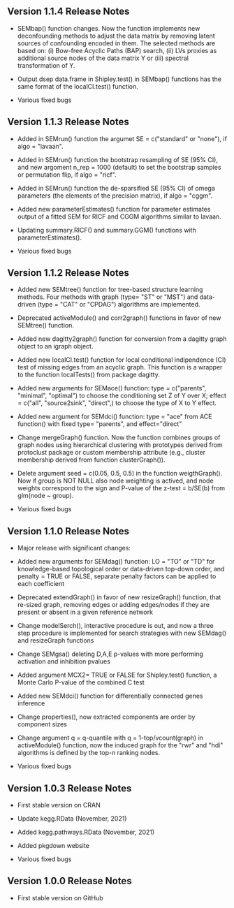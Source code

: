 ## Version 1.1.4 Release Notes

* SEMbap() function changes. Now the function implements new deconfounding
methods to adjust the data matrix by removing latent sources of confounding
encoded in them. The selected methods are based on: (i) Bow-free Acyclic 
Paths (BAP) search, (ii) LVs proxies as additional source nodes of
the data matrix Y or (iii) spectral transformation of Y.

* Output dsep data.frame in Shipley.test() in SEMbap() functions 
has the same format of the localCI.test() function.

* Various fixed bugs

## Version 1.1.3 Release Notes

* Added in SEMrun() function the argumet SE = c("standard" or "none"), if
algo = "lavaan".

* Added in SEMrun() function the bootstrap resampling of SE (95% CI), and
new argoment n_rep = 1000 (default) to set the bootstrap samples or permutation
flip, if algo = "ricf".

* Added in SEMrun() function the de-sparsified SE (95% CI) of omega parameters 
(the elements of the precision matrix), if algo = "cggm".

* Added new parameterEstimates() function for parameter estimates output
of a fitted SEM for RICF and CGGM algorithms similar to lavaan.

* Updating summary.RICF() and summary.GGM() functions with parameterEstimates().

* Various fixed bugs

## Version 1.1.2 Release Notes

* Added new SEMtree() function for tree-based structure learning methods.
Four methods with graph (type= "ST" or "MST") and data-driven (type = "CAT"
or "CPDAG") algorithms are implemented.

* Deprecated activeModule() and corr2graph() functions in favor of new SEMtree()
function. 

* Added new dagitty2graph() function for conversion from a dagitty graph object
to an igraph object.

* Added new localCI.test() function for local conditional indipendence (CI)
test of missing edges from an acyclic graph. This function is a wrapper to
the function localTests() from package dagitty. 

* Added new arguments for SEMace() function: type = c("parents", "minimal",
"optimal") to choose the conditioning set Z of Y over X; effect = c("all",
"source2sink", "direct",) to choose the type of X to Y effect. 

* Added new argument for SEMdci() function: type = "ace" from ACE function()
with fixed type= "parents", and effect="direct"

* Change mergeGraph() function. Now the function combines groups of graph
nodes using hierarchical clustering with prototypes derived from protoclust
package or custom membership attribute (e.g., cluster membership derived from
function clusterGraph()).  

* Delete argument seed = c(0.05, 0.5, 0.5) in the function weigthGraph(). Now
if group is NOT NULL also node weighting is actived, and node weights correspond
to the sign and P-value of the z-test = b/SE(b) from glm(node ~ group).

* Various fixed bugs

## Version 1.1.0 Release Notes

* Major release with significant changes:

* Added new arguments for SEMdag() function: LO = "TO" or "TD" for knowledge-based
topological order or data-driven top-down order, and penalty = TRUE or FALSE,
separate penalty factors can be applied to each coefficient

* Deprecated extendGraph() in favor of new resizeGraph() function, that 
re-sized graph, removing edges or adding edges/nodes if they are present
or absent in a given reference network

* Change modelSerch(), interactive procedure is out, and now a three step
procedure is implemented for search strategies with new SEMdag() and resizeGraph
functions 

* Change SEMgsa() deleting D,A,E p-values with more performing activation and
inhibition pvalues

* Added argument MCX2= TRUE or FALSE for Shipley.test() function, a Monte Carlo
P-value of the combined C test

* Added new SEMdci() function for differentially connected genes inference

* Change properties(), now extracted components are order by component sizes

* Change argument q = q-quantile with q = 1-top/vcount(graph) in activeModule()
function, now the induced graph for the "rwr" and "hdi" algorithms is defined
by the top-n ranking nodes.

* Various fixed bugs

## Version 1.0.3 Release Notes

* First stable version on CRAN

* Update kegg.RData (November, 2021)

* Added kegg.pathways.RData (November, 2021)

* Added pkgdown website

* Various fixed bugs

## Version 1.0.0 Release Notes

* First stable version on GitHub
